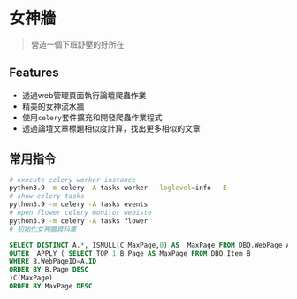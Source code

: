 # 女神牆
> 營造一個下班舒壓的好所在
## Features
- 透過web管理頁面執行論壇爬蟲作業
- 精美的女神流水牆
- 使用``celery``套件擴充和開發爬蟲作業程式
- 透過論壇文章標題相似度計算，找出更多相似的文章

## 常用指令
``` bash
# execute celery worker instance 
python3.9 -m celery -A tasks worker --loglevel=info  -E
# show celery tasks
python3.9 -m celery -A tasks events
# open flower celery monitor webiste
python3.9 -m celery -A tasks flower 
# 初始化女神牆資料庫
```
``` sql
SELECT DISTINCT A.*, ISNULL(C.MaxPage,0) AS  MaxPage FROM DBO.WebPage A
OUTER  APPLY ( SELECT TOP 1 B.Page AS MaxPage FROM DBO.Item B
WHERE B.WebPageID=A.ID
ORDER BY B.Page DESC 
)C(MaxPage)
ORDER BY MaxPage DESC
```

